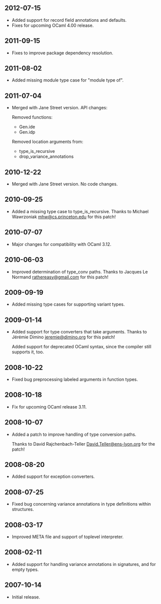 ## 2012-07-15

- Added support for record field annotations and defaults.
- Fixes for upcoming OCaml 4.00 release.

## 2011-09-15

- Fixes to improve package dependency resolution.

## 2011-08-02

- Added missing module type case for "module type of".

## 2011-07-04

- Merged with Jane Street version.  API changes:

    Removed functions:

    * Gen.ide
    * Gen.idp

    Removed location arguments from:

    * type_is_recursive
    * drop_variance_annotations

## 2010-12-22

- Merged with Jane Street version.  No code changes.

## 2010-09-25

- Added a missing type case to type_is_recursive. Thanks to Michael
  Wawrzoniak <mhw@cs.princeton.edu> for this patch!

## 2010-07-07

- Major changes for compatibility with OCaml 3.12.

## 2010-06-03

- Improved determination of type_conv paths. Thanks to Jacques Le
  Normand <rathereasy@gmail.com> for this patch!

## 2009-09-19

- Added missing type cases for supporting variant types.

## 2009-01-14

- Added support for type converters that take arguments. Thanks to
  Jérémie Dimino <jeremie@dimino.org> for this patch!

    Added support for deprecated OCaml syntax, since the compiler still
    supports it, too.

## 2008-10-22

- Fixed bug preprocessing labeled arguments in function types.

## 2008-10-18

- Fix for upcoming OCaml release 3.11.

## 2008-10-07

- Added a patch to improve handling of type conversion paths.

    Thanks to David Rajchenbach-Teller <David.Teller@ens-lyon.org> for
    the patch!

## 2008-08-20

- Added support for exception converters.

## 2008-07-25

- Fixed bug concerning variance annotations in type
  definitions within structures.

## 2008-03-17

- Improved META file and support of toplevel interpreter.

## 2008-02-11

- Added support for handling variance annotations in signatures, and for
  empty types.

## 2007-10-14

- Initial release.
